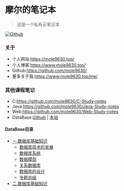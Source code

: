 # 摩尔的笔记本
> 这是一个私有云笔记本.

[![Github](https://img.shields.io/badge/Github-notes-orange)](https://github.com/mole9630/notes)

### 关于
- 个人网站:https://mole9630.top/
- 个人博客:https://www.mole9630.top/
- Github:https://github.com/mole9630/
- 更多关于我:https://www.mole9630.top/me/

### 其他课程笔记
- C:https://github.com/mole9630/C-Study-notes
- Java:https://github.com/mole9630/Java-Study-notes
- Web:https://github.com/mole9630/Web-Study-notes
- DataBase:[Github](https://github.com/mole9630/DB-Study-notes) | [本站](https://notes.mole9630.top/#/DataBase/1.database-basics)

#### DataBase目录
- [一.数据库基础知识](/DataBase/1.database-basics)
  - [数据库技术的发展](/DataBase/1.database-basics?id=数据库技术的发展)
  - [数据库系统](/DataBase/1.database-basics?id=数据库系统)
  - [数据模型](/DataBase/1.database-basics?id=数据模型)
  - [关系数据库](/DataBase/1.database-basics?id=关系数据库)
  - [数据库的设计](/DataBase/1.database-basics?id=数据库的设计)
  - [专题总结](/DataBase/1.database-basics?id=专题总结)
- [二.数据库基础知识](/DataBase/2.database-creation-management)